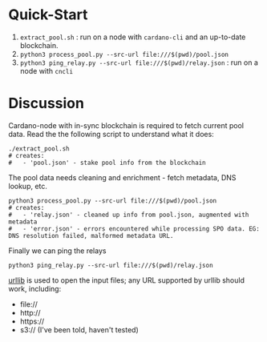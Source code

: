 
# Quick-Start

1. `extract_pool.sh` : run on a node with `cardano-cli` and an up-to-date blockchain.
2. `python3 process_pool.py --src-url file:///$(pwd)/pool.json`
3. `python3 ping_relay.py --src-url file:///$(pwd)/relay.json` : run on a node with `cncli`

# Discussion

Cardano-node with in-sync blockchain is required to fetch current pool data. 
Read the the following script to understand what it does: 

    ./extract_pool.sh
    # creates:
    #   - 'pool.json' - stake pool info from the blockchain

The pool data needs cleaning and enrichment - fetch metadata, DNS lookup, etc.

    python3 process_pool.py --src-url file:///$(pwd)/pool.json
    # creates: 
    #   - 'relay.json' - cleaned up info from pool.json, augmented with metadata
    #   - 'error.json' - errors encountered while processing SPO data. EG: DNS resolution failed, malformed metadata URL.

Finally we can ping the relays

    python3 ping_relay.py --src-url file:///$(pwd)/relay.json

[urllib](https://docs.python.org/3/library/urllib.html) is used to open the
input files; any URL supported by urllib should work, including: 

  - file://
  - http://
  - https://
  - s3:// (I've been told, haven't tested)



